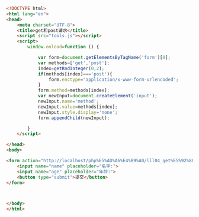 
<BlogInfo title="132.get和post请求" author="白日梦想猿" pv=0 read_times=0 pre_cost_time=0分49秒 category="js学习" tag_list="['js学习']" create_time="2021.01.21 17:27:46" update_time="2021.01.21 17:59:17" />

```html
<!DOCTYPE html>
<html lang="en">
<head>
    <meta charset="UTF-8">
    <title>get和post请求</title>
    <script src="tools.js"></script>
    <script>
        window.onload=function () {

            var form=document.getElementsByTagName('form')[0];
            var methods=['get','post'];
            index=getRndInteger(0,2);
            if(methods[index]==='post'){
                form.enctype="application/x-www-form-urlencoded";
            }
            form.method=methods[index];
            var newInput=document.createElement('input');
            newInput.name='method';
            newInput.value=methods[index];
            newInput.style.display='none';
            form.appendChild(newInput);

        }
    </script>

</head>
<body>

<form action="http://localhost/php%E5%AD%A6%E4%B9%A0/lll04_get%E5%92%8Cpost%E8%AF%B7%E6%B1%82.php" >
    <input name="name" placeholder="名字:">
    <input name="age" placeholder="年龄:">
    <button type="submit">提交</button>
</form>



</body>
</html>
```
